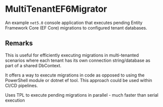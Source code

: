 # MultiTenantEF6Migrator
An example ```net5.0``` console application that executes pending Entity Framework Core (EF Core) migrations to configured tenant databases.

## Remarks
This is useful for efficiently executing migrations in multi-tenanted scenarios where each tenant has its own connection string/database as part of a shared DbContext.

It offers a way to execute migrations in code as opposed to using the PowerShell module or dotnet ef tool. This approach could be used within CI/CD pipelines.

Uses TPL to execute pending migrations in parallel - much faster than serial execution